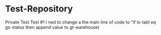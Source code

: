 # Test-Repository
Private Test
Test #1
I ned to change a the main line of code to "if ls-tabl eq gs-status then append value to gt-warehouse)
